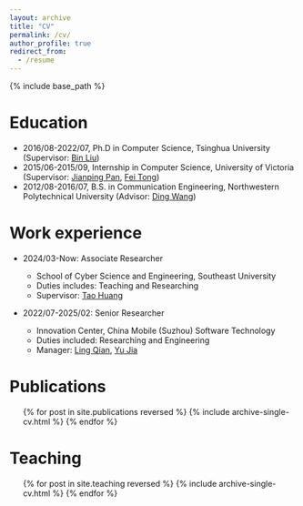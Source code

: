 ```yaml
---
layout: archive
title: "CV"
permalink: /cv/
author_profile: true
redirect_from:
  - /resume
---
```


{% include base_path %}

Education
======
* 2016/08-2022/07, Ph.D in Computer Science, Tsinghua University (Supervisor: [Bin Liu](https://www.cs.tsinghua.edu.cn/info/1126/3587.htm))
* 2015/06-2015/09, Internship in Computer Science, University of Victoria (Supervisor: [Jianping Pan](https://www.uvic.ca/ecs/computerscience/people/faculty/profiles/pan-jianping.php), [Fei Tong](https://fei-tong.github.io/))
* 2012/08-2016/07, B.S. in Communication Engineering, Northwestern Polytechnical University (Advisor: [Ding Wang](https://teacher.nwpu.edu.cn/wangding.html))

Work experience
======
* 2024/03-Now: Associate Researcher
  * School of Cyber Science and Engineering, Southeast University
  * Duties includes: Teaching and Researching
  * Supervisor: [Tao Huang](https://cyber.seu.edu.cn/2020/0817/c21840a342463/page.htm)

* 2022/07-2025/02: Senior Researcher
  * Innovation Center, China Mobile (Suzhou) Software Technology
  * Duties included: Researching and Engineering
  * Manager: [Ling Qian](https://www.cnii.com.cn/gxxww/rmydb/202111/t20211110_321826.html), [Yu Jia](https://zhuanlan.zhihu.com/p/406240028)
  
Publications
======
  <ol>{% for post in site.publications reversed %}
    {% include archive-single-cv.html %}
  {% endfor %}</ol>
  
<!-- Talks
======
  <ul>{% for post in site.talks reversed %}
    {% include archive-single-talk-cv.html  %}
  {% endfor %}</ul> -->
  
Teaching
======
  <ol>{% for post in site.teaching reversed %}
    {% include archive-single-cv.html %}
  {% endfor %}</ol>
  
<!-- Service and leadership
======
* Currently signed in to 43 different slack teams -->
